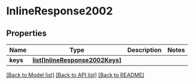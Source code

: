 # InlineResponse2002

## Properties
Name | Type | Description | Notes
------------ | ------------- | ------------- | -------------
**keys** | [**list[InlineResponse2002Keys]**](InlineResponse2002Keys.md) |  | 

[[Back to Model list]](../README.md#documentation-for-models) [[Back to API list]](../README.md#documentation-for-api-endpoints) [[Back to README]](../README.md)

